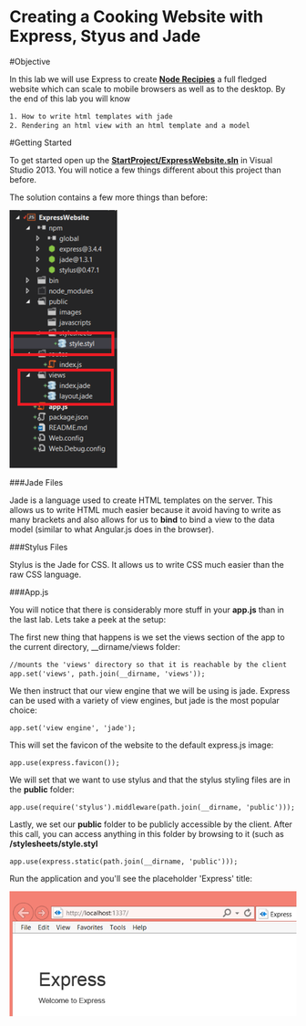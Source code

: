 Creating a Cooking Website with Express, Styus and Jade
=============

#Objective

In this lab we will use Express to create [**Node Recipies**](http://noderecipies.azurewebsites.net) a full fledged website which can scale to mobile browsers as well as to the desktop. By the end of this lab you will know

	1. How to write html templates with jade
	2. Rendering an html view with an html template and a model

#Getting Started

To get started open up the [**StartProject/ExpressWebsite.sln**](StartProject/ExpressWebsite.sln) in Visual Studio 2013. You will notice a few things different about this project than before.

The solution contains a few more things than before:

![](ScreenShots/ss1.png)

###Jade Files

Jade is a language used to create HTML templates on the server. This allows us to write HTML much easier because it avoid having to write as many brackets and also allows for us to **bind** to bind a view to the data model (similar to what Angular.js does in the browser).

###Stylus Files

Stylus is the Jade for CSS. It allows us to write CSS much easier than the raw CSS language.

###App.js

You will notice that there is considerably more stuff in your **app.js** than in the last lab. Lets take a peek at the setup:

The first new thing that happens is we set the views section of the app to the current directory, __dirname/views folder:

	
	//mounts the 'views' directory so that it is reachable by the client
	app.set('views', path.join(__dirname, 'views'));

We then instruct that our view engine that we will be using is jade. Express can be used with a variety of view engines, but jade is the most popular choice:
	
	app.set('view engine', 'jade');

This will set the favicon of the website to the default express.js image:
	
	app.use(express.favicon());

We will set that we want to use stylus and that the stylus styling files are in the **public** folder:

	app.use(require('stylus').middleware(path.join(__dirname, 'public')));

Lastly, we set our **public** folder to be publicly accessible by the client. After this call, you can access anything in this folder by browsing to it (such as **/stylesheets/style.styl**

	app.use(express.static(path.join(__dirname, 'public')));

Run the application and you'll see the placeholder 'Express' title:

![](ScreenShots/ss2.png)